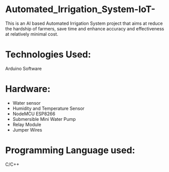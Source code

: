 # Automated_Irrigation_System-IoT-

This is an AI based Automated Irrigation System project that aims 
at  reduce the hardship of farmers, save time and enhance accuracy and effectiveness at relatively minimal cost.

# Technologies Used: 

Arduino Software

# Hardware: 

- Water sensor
- Humidity and Temperature Sensor
- NodeMCU ESP8266
- Submersible Mini Water Pump
- Relay Module
- Jumper Wires

# Programming Language used:

C/C++
